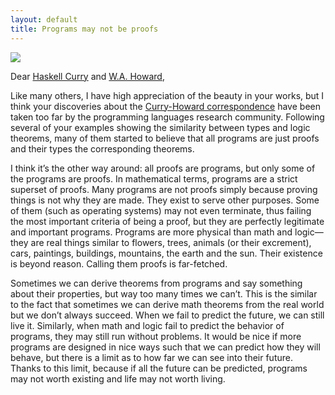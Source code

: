 ```yaml
---
layout: default
title: Programs may not be proofs
---
```



![](http://yinwang0.files.wordpress.com/2014/01/haskell-curry.jpeg?w=252&h=309)

Dear [Haskell Curry](http://en.wikipedia.org/wiki/Haskell_Curry) and [W.A. Howard](http://en.wikipedia.org/wiki/William_Alvin_Howard),

Like many others, I have high appreciation of the beauty in your works, but I think your discoveries about the [Curry-Howard correspondence](http://en.wikipedia.org/wiki/Curry%E2%80%93Howard_correspondence) have been taken too far by the programming languages research community. Following several of your examples showing the similarity between types and logic theorems, many of them started to believe that all programs are just proofs and their types the corresponding theorems.

I think it’s the other way around: all proofs are programs, but only some of the programs are proofs. In mathematical terms, programs are a strict superset of proofs. Many programs are not proofs simply because proving things is not why they are made. They exist to serve other purposes. Some of them (such as operating systems) may not even terminate, thus failing the most important criteria of being a proof, but they are perfectly legitimate and important programs. Programs are more physical than math and logic—they are real things similar to flowers, trees, animals (or their excrement), cars, paintings, buildings, mountains, the earth and the sun. Their existence is beyond reason. Calling them proofs is far-fetched.

Sometimes we can derive theorems from programs and say something about their properties, but way too many times we can’t. This is the similar to the fact that sometimes we can derive math theorems from the real world but we don’t always succeed. When we fail to predict the future, we can still live it. Similarly, when math and logic fail to predict the behavior of programs, they may still run without problems. It would be nice if more programs are designed in nice ways such that we can predict how they will behave, but there is a limit as to how far we can see into their future. Thanks to this limit, because if all the future can be predicted, programs may not worth existing and life may not worth living.
 